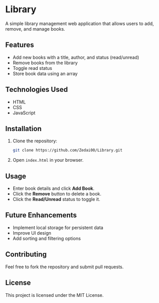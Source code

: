 # Library

A simple library management web application that allows users to add, remove, and manage books.

## Features

- Add new books with a title, author, and status (read/unread)
- Remove books from the library
- Toggle read status
- Store book data using an array

## Technologies Used

- HTML
- CSS
- JavaScript

## Installation

1. Clone the repository:
   ```sh
   git clone https://github.com/Zedai00/Library.git
   ```
2. Open `index.html` in your browser.

## Usage

- Enter book details and click **Add Book**.
- Click the **Remove** button to delete a book.
- Click the **Read/Unread** status to toggle it.

## Future Enhancements

- Implement local storage for persistent data
- Improve UI design
- Add sorting and filtering options

## Contributing

Feel free to fork the repository and submit pull requests.

## License

This project is licensed under the MIT License.
